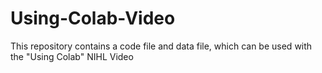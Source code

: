 # Using-Colab-Video
This repository contains a code file and data file, which can be used with the "Using Colab" NIHL Video
